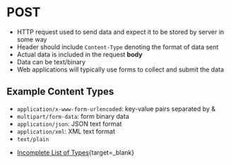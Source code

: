 # POST

* HTTP request used to send data and expect it to be stored by server in some way
* Header should include `Content-Type` denoting the format of data sent
* Actual data is included in the request **body**
* Data can be text/binary
* Web applications will typically use forms to collect and submit the data

<div class="fragment" data-index=1>

## Example Content Types

<div class="smallest">

* `application/x-www-form-urlencoded`: key-value pairs separated by &
* `multipart/form-data`: form binary data
* `application/json`: JSON text format
* `application/xml`: XML text format
* `text/plain`

</div>

* [Incomplete List of Types](https://developer.mozilla.org/en-US/docs/Web/HTTP/Basics_of_HTTP/MIME_types/Complete_list_of_MIME_types){target=_blank}

</div>